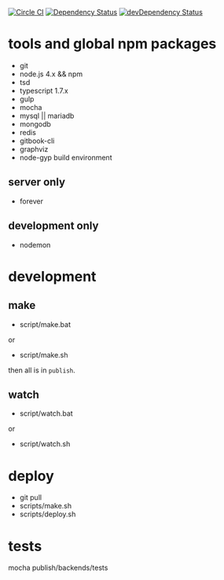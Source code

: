 [![Circle CI](https://circleci.com/gh/plantain-00/SubsNoti/tree/master.svg?style=svg)](https://circleci.com/gh/plantain-00/SubsNoti/tree/master)
[![Dependency Status](https://david-dm.org/plantain-00/SubsNoti.svg)](https://david-dm.org/plantain-00/SubsNoti)
[![devDependency Status](https://david-dm.org/plantain-00/SubsNoti/dev-status.svg)](https://david-dm.org/plantain-00/SubsNoti#info=devDependencies)

# tools and global npm packages

+ git
+ node.js 4.x && npm
+ tsd
+ typescript 1.7.x
+ gulp
+ mocha
+ mysql || mariadb
+ mongodb
+ redis
+ gitbook-cli
+ graphviz
+ node-gyp build environment

## server only

+ forever

## development only

+ nodemon

# development

## make

+ script/make.bat

or

+ script/make.sh

then all is in `publish`.

## watch

+ script/watch.bat

or

+ script/watch.sh

# deploy

+ git pull
+ scripts/make.sh
+ scripts/deploy.sh

# tests

mocha publish/backends/tests
